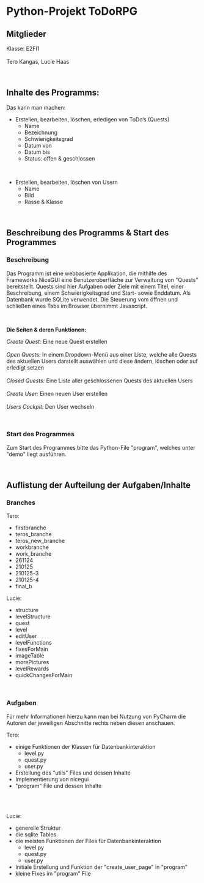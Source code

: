# Python-Projekt ToDoRPG

## Mitglieder

Klasse: E2FI1
<br>
<br>
Tero Kangas, Lucie Haas

<br>

## Inhalte des Programms:

Das kann man machen:

- Erstellen, bearbeiten, löschen, erledigen von ToDo’s (Quests)
   - Name
   - Bezeichnung 
   - Schwierigkeitsgrad 
   - Datum von
   - Datum bis 
   - Status: offen & geschlossen

<br>

- Erstellen, bearbeiten, löschen von Usern
   - Name  
   - Bild 
   - Rasse & Klasse

<br>

## Beschreibung des Programms & Start des Programmes

### Beschreibung

Das Programm ist eine webbasierte Applikation, die mithilfe des Frameworks NiceGUI eine Benutzeroberfläche zur Verwaltung von "Quests" bereitstellt.
Quests sind hier Aufgaben oder Ziele mit einem Titel, einer Beschreibung, einem Schwierigkeitsgrad und Start- sowie Enddatum.
Als Datenbank wurde SQLite verwendet. Die Steuerung vom öffnen und schließen eines Tabs im Browser übernimmt Javascript.

<br>

**Die Seiten & deren Funktionen:**

*Create Quest:* Eine neue Quest erstellen
<br>
<br>
*Open Quests:* In einem Dropdown-Menü aus einer Liste, welche alle Quests des aktuellen Users darstellt auswählen und diese ändern, löschen oder auf erledigt setzen
<br>
<br>
*Closed Quests:* Eine Liste aller geschlossenen Quests des aktuellen Users
<br>
<br>
*Create User:* Einen neuen User erstellen
<br>
<br>
*Users Cockpit:* Den User wechseln

<br>

### Start des Programmes

Zum Start des Programmes bitte das Python-File "program", welches unter "demo" liegt ausführen.


<br>

## Auflistung der Aufteilung der Aufgaben/Inhalte

### Branches

Tero:
   - firstbranche
   - teros_branche
   - teros_new_branche
   - workbranche
   - work_branche
   - 261124
   - 210125
   - 210125-3
   - 210125-4
   - final_b

Lucie:
   - structure
   - levelStructure
   - quest
   - level
   - editUser
   - levelFunctions
   - fixesForMain
   - imageTable
   - morePictures
   - levelRewards
   - quickChangesForMain

<br>

### Aufgaben

Für mehr Informationen hierzu kann man bei Nutzung von PyCharm die Autoren der jeweiligen Abschnitte rechts neben diesen anschauen.


Tero:
   - einige Funktionen der Klassen für Datenbankinteraktion
     - level.py
     - quest.py
     - user.py
   - Erstellung des "utils" Files und dessen Inhalte
   - Implementierung von nicegui
   - "program" File und dessen Inhalte

<br>
<br>

Lucie:
   - generelle Struktur
   - die sqlite Tables
   - die meisten Funktionen der Files für Datenbankinteraktion
     - level.py
     - quest.py
     - user.py
   - Initiale Erstellung und Funktion der "create_user_page" in "program"
   - kleine Fixes im "program" File
 


